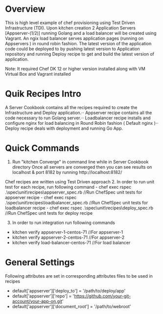 Overview
========

This is high level example of chef provisioning using Test Driven Infrastructure (TDI). Upon kitchen creation  2 Application Servers [Appserver-(1/2)] running Golang and a load balancer will be created using Vagrant. An ngix load balancer serves application pages (running on Appservers ) in round robin fashion. The latest version of the application code could be deployed to by pushing latest version to Application repository and running Deploy recipe to get and build the latest version of application.

Note: It required Chef DK 12 or higher version installed along with VM Virtual Box and Vagrant installed

Quik Recipes Intro
======================
A Server Cookbook contains all the recipes required to create the Infrastructure and Deploy application.⋅⋅
Appserver recipe contains all the code necessary to run Golang server.⋅⋅
Loadbalancer recipe installs and configure nginx for load balancing in Round Robin fashion ( Default nginx )⋅⋅
Deploy recipe deals with deployment and running Go App.

Quick Commands
======================

 1. Run "kitchen Converge" in command line while in Server Cookbook directory
    Once all servers are converged then you can see results on localhost & port 8182 by running http://localhost:8182/

 Chef recipes are written using Test Driven approach
 2. In order to run unit test for each recipe, run following command
    - chef exec rspec .\spec\unit\recipes\appserver_spec.rb           //Run ChefSpec unit tests for appserver recipe
    - chef exec rspec .\spec\unit\recipes\loadbalancer_spec.rb        //Run ChefSpec unit tests for loadbalancer recipe
    - chef exec rspec .\spec\unit\recipes\deploy_spec.rb              //Run ChefSpec unit tests for deploy recipe


 3. In order to run integration run following commands
   -  kitchen verify appserver-1-centos-71      //For appserver-1
   -  kitchen verify appserver-2-centos-71      //For appserver-2
   -  kitchen verify load-balancer-centos-71    //For load balancer

General Settings
=============
Following attributes are set in corresponding attributes files to be used in recipes
* default['appserver']['deploy_to'] = '/path/to/deploy/app'
* default['appserver']['repo'] = 'https://github.com/your-git-account/your-app-on.git'
* default['appserver']['document_root'] = '/path/to/webroot'
